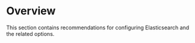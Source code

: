 # Overview 

This section contains recommendations for configuring Elasticsearch and the related options.